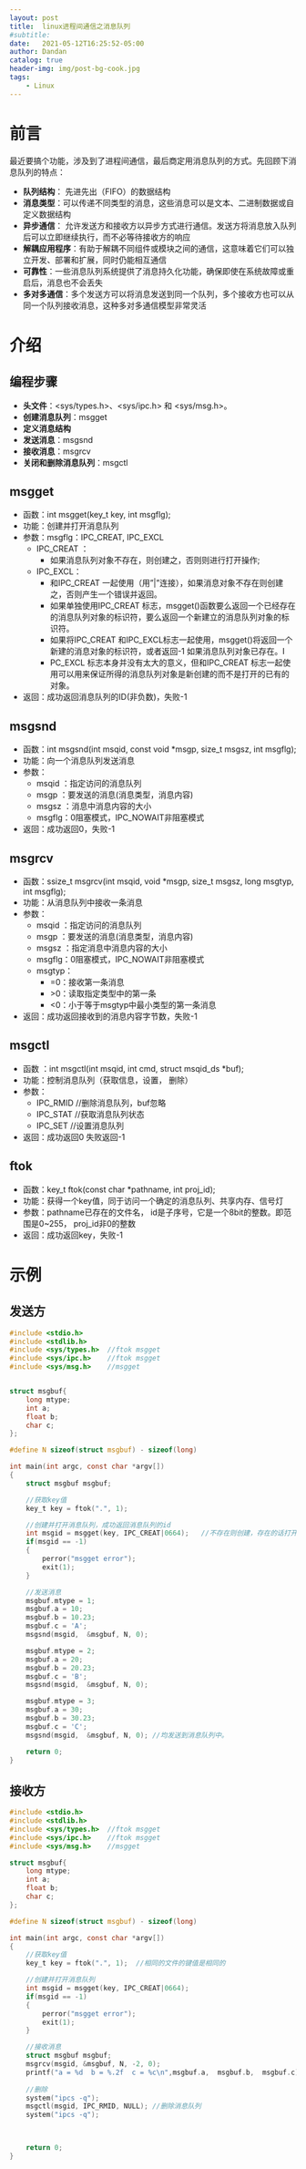 ```yaml
---
layout: post
title:  linux进程间通信之消息队列
#subtitle:
date:   2021-05-12T16:25:52-05:00
author: Dandan
catalog: true
header-img: img/post-bg-cook.jpg
tags:
    - Linux
---
```

# 前言

最近要搞个功能，涉及到了进程间通信，最后商定用消息队列的方式。先回顾下消息队列的特点：
-  **队列结构**： 先进先出（FIFO）的数据结构
-  **消息类型**：可以传递不同类型的消息，这些消息可以是文本、二进制数据或自定义数据结构
-  **异步通信**： 允许发送方和接收方以异步方式进行通信。发送方将消息放入队列后可以立即继续执行，而不必等待接收方的响应
-  **解耦应用程序**：有助于解耦不同组件或模块之间的通信，这意味着它们可以独立开发、部署和扩展，同时仍能相互通信
-  **可靠性**：一些消息队列系统提供了消息持久化功能，确保即使在系统故障或重启后，消息也不会丢失
-  **多对多通信**：多个发送方可以将消息发送到同一个队列，多个接收方也可以从同一个队列接收消息，这种多对多通信模型非常灵活

# 介绍
## 编程步骤
- **头文件**：<sys/types.h>、<sys/ipc.h> 和 <sys/msg.h>。
- **创建消息队列**：msgget
- **定义消息结构**
- **发送消息**：msgsnd
- **接收消息**：msgrcv
- **关闭和删除消息队列**：msgctl  

## msgget
- 函数：int msgget(key_t key, int msgflg);   
- 功能：创建并打开消息队列
- 参数：msgflg：IPC_CREAT, IPC_EXCL
	- IPC_CREAT ：
        - 如果消息队列对象不存在，则创建之，否则则进行打开操作;
    - IPC_EXCL：
        - 和IPC_CREAT 一起使用（用”|”连接），如果消息对象不存在则创建之，否则产生一个错误并返回。
        - 如果单独使用IPC_CREAT 标志，msgget()函数要么返回一个已经存在的消息队列对象的标识符，要么返回一个新建立的消息队列对象的标识符。
        - 如果将IPC_CREAT 和IPC_EXCL标志一起使用，msgget()将返回一个新建的消息对象的标识符，或者返回-1 如果消息队列对象已存在。I
        - PC_EXCL 标志本身并没有太大的意义，但和IPC_CREAT 标志一起使用可以用来保证所得的消息队列对象是新创建的而不是打开的已有的对象。
- 返回：成功返回消息队列的ID(非负数)，失败-1

## msgsnd
- 函数：int msgsnd(int msqid, const void *msgp, size_t msgsz, int msgflg);
- 功能：向一个消息队列发送消息                                                                        
- 参数：
    - msqid ：指定访问的消息队列
	- msgp  ：要发送的消息(消息类型，消息内容)
	- msgsz ：消息中消息内容的大小
	- msgflg：0阻塞模式，IPC_NOWAIT非阻塞模式
- 返回：成功返回0，失败-1

## msgrcv
- 函数：ssize_t msgrcv(int msqid, void *msgp, size_t msgsz, long msgtyp, int msgflg);              	
- 功能：从消息队列中接收一条消息
- 参数：
  - msqid ：指定访问的消息队列
  - msgp  ：要发送的消息(消息类型，消息内容)
  - msgsz ：指定消息中消息内容的大小
  - msgflg：0阻塞模式，IPC_NOWAIT非阻塞模式
  - msgtyp：
    - =0：接收第一条消息
    - \>0：读取指定类型中的第一条
	- <0：小于等于msgtyp中最小类型的第一条消息
- 返回：成功返回接收到的消息内容字节数，失败-1

## msgctl
- 函数 ：int msgctl(int msqid, int cmd, struct msqid_ds *buf);
- 功能：控制消息队列（获取信息，设置， 删除）
- 参数：
  - IPC_RMID		//删除消息队列，buf忽略
  - IPC_STAT		//获取消息队列状态
  - IPC_SET		//设置消息队列
- 返回：成功返回0  失败返回-1 

## ftok
- 函数：key_t ftok(const char *pathname, int proj_id);
- 功能：获得一个key值，同于访问一个确定的消息队列、共享内存、信号灯
- 参数：pathname已存在的文件名， id是子序号，它是一个8bit的整数。即范围是0~255， proj_id非0的整数
- 返回：成功返回key，失败-1   

# 示例
## 发送方
```c
#include <stdio.h>
#include <stdlib.h>
#include <sys/types.h> 	//ftok msgget
#include <sys/ipc.h> 	//ftok msgget
#include <sys/msg.h> 	//msgget


struct msgbuf{
	long mtype;
	int a;
	float b;
	char c;
};

#define N sizeof(struct msgbuf) - sizeof(long)

int main(int argc, const char *argv[])
{
	struct msgbuf msgbuf;

	//获取key值
	key_t key = ftok(".", 1);

	//创建并打开消息队列，成功返回消息队列的id
	int msgid = msgget(key, IPC_CREAT|0664);   //不存在则创建，存在的话打开，创建的权限是0664
	if(msgid == -1)
	{
		perror("msgget error");
		exit(1);
	}

	//发送消息 
	msgbuf.mtype = 1;
	msgbuf.a = 10;
	msgbuf.b = 10.23;
	msgbuf.c = 'A';
	msgsnd(msgid,  &msgbuf, N, 0);

	msgbuf.mtype = 2;
	msgbuf.a = 20;
	msgbuf.b = 20.23;
	msgbuf.c = 'B';
	msgsnd(msgid,  &msgbuf, N, 0);

	msgbuf.mtype = 3;
	msgbuf.a = 30;
	msgbuf.b = 30.23;
	msgbuf.c = 'C';
	msgsnd(msgid,  &msgbuf, N, 0); //均发送到消息队列中。

	return 0;
}

```

## 接收方
```c
#include <stdio.h>
#include <stdlib.h>
#include <sys/types.h> 	//ftok msgget
#include <sys/ipc.h> 	//ftok msgget
#include <sys/msg.h> 	//msgget

struct msgbuf{
	long mtype;
	int a;
	float b;
	char c;
};

#define N sizeof(struct msgbuf) - sizeof(long)

int main(int argc, const char *argv[])
{
	//获取key值
	key_t key = ftok(".", 1);  //相同的文件的键值是相同的

	//创建并打开消息队列
	int msgid = msgget(key, IPC_CREAT|0664);
	if(msgid == -1)
	{
		perror("msgget error");
		exit(1);
	}

	//接收消息
	struct msgbuf msgbuf;
	msgrcv(msgid, &msgbuf, N, -2, 0);
	printf("a = %d  b = %.2f  c = %c\n",msgbuf.a,  msgbuf.b,  msgbuf.c);
	
	//删除
	system("ipcs -q");
	msgctl(msgid, IPC_RMID, NULL); //删除消息队列
	system("ipcs -q");

	

	return 0;
}
```